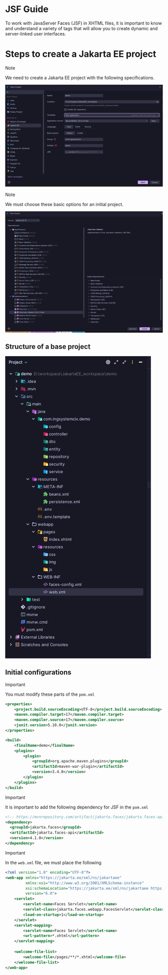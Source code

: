 # JSF Guide
To work with JavaServer Faces (JSF) in XHTML files, it is important to know and understand a variety of tags that will allow you to create dynamic and server-linked user interfaces.

# Steps to create a Jakarta EE project

> [!NOTE]
> We need to create a Jakarta EE project with the following specifications.

<img src="assets/readme_step_1.png"/>

> [!NOTE]
> We must choose these basic options for an initial project.

<img src="assets/readme_step_2.png"/>

## Structure of a base project

<img src="assets/readme_step_3.png"/>

## Initial configurations

> [!IMPORTANT]  
> You must modify these parts of the `pom.xml`

```xml
<properties>
    <project.build.sourceEncoding>UTF-8</project.build.sourceEncoding>
    <maven.compiler.target>17</maven.compiler.target>
    <maven.compiler.source>17</maven.compiler.source>
    <junit.version>5.10.0</junit.version>
</properties>
```

```xml
<build>
    <finalName>demo</finalName>
    <plugins>
        <plugin>
            <groupId>org.apache.maven.plugins</groupId>
            <artifactId>maven-war-plugin</artifactId>
            <version>3.4.0</version>
        </plugin>
    </plugins>
</build>
```

> [!IMPORTANT]  
> It is important to add the following dependency for JSF in the `pom.xml`

```xml
<!-- https://mvnrepository.com/artifact/jakarta.faces/jakarta.faces-api -->
<dependency>
  <groupId>jakarta.faces</groupId>
  <artifactId>jakarta.faces-api</artifactId>
  <version>4.1.0</version>
</dependency>
```

> [!IMPORTANT]  
> In the `web.xml` file, we must place the following

```xml
<?xml version="1.0" encoding="UTF-8"?>
<web-app xmlns="https://jakarta.ee/xml/ns/jakartaee"
         xmlns:xsi="http://www.w3.org/2001/XMLSchema-instance"
         xsi:schemaLocation="https://jakarta.ee/xml/ns/jakartaee https://jakarta.ee/xml/ns/jakartaee/web-app_6_0.xsd"
         version="6.0">
    <servlet>
        <servlet-name>Faces Servlet</servlet-name>
        <servlet-class>jakarta.faces.webapp.FacesServlet</servlet-class>
        <load-on-startup>1</load-on-startup>
    </servlet>
    <servlet-mapping>
        <servlet-name>Faces Servlet</servlet-name>
        <url-pattern>*.xhtml</url-pattern>
    </servlet-mapping>

    <welcome-file-list>
        <welcome-file>/pages/**/*.xhtml</welcome-file>
    </welcome-file-list>
</web-app>
```